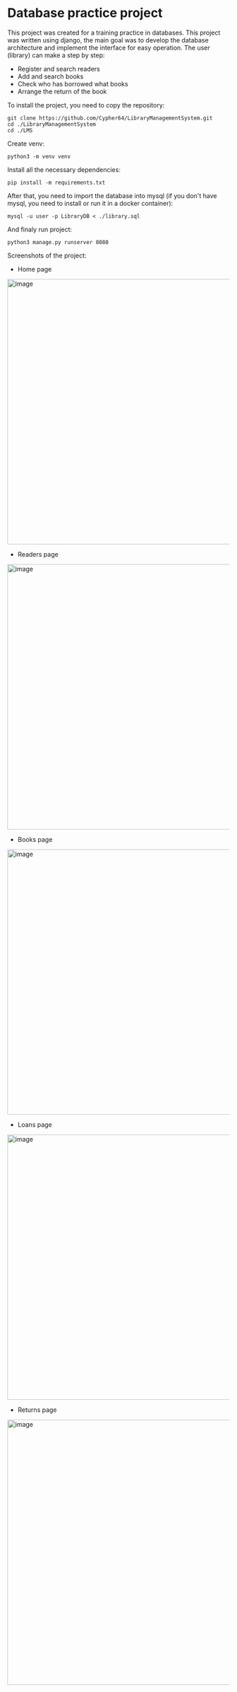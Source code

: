 # Database practice project

This project was created for a training practice in databases. This project was written using django, the main goal was to develop the database architecture and implement the interface for easy operation. The user (library) can make a step by step:
- Register and search readers
- Add and search books
- Check who has borrowed what books
- Arrange the return of the book

To install the project, you need to copy the repository:
```
git clone https://github.com/Cypher64/LibraryManagementSystem.git
cd ./LibraryManagementSystem
cd ./LMS
```
Create venv:
```
python3 -m venv venv
```
Install all the necessary dependencies:
```
pip install -m requirements.txt
```
After that, you need to import the database into mysql (if you don't have mysql, you need to install or run it in a docker container):
```
mysql -u user -p LibraryDB < ./library.sql
```
And finaly run project:
```
python3 manage.py runserver 8080
```
Screenshots of the project:
- Home page
<img width="800" height="600" alt="image" src="https://github.com/user-attachments/assets/5dbaf417-7603-4292-8574-cdc3c1386663" />

- Readers page
<img width="800" height="600" alt="image" src="https://github.com/user-attachments/assets/f3636c2b-d74f-4a11-87d9-76b613923137" />

- Books page
<img width="800" height="600" alt="image" src="https://github.com/user-attachments/assets/7cd361a8-e26d-4e7d-807b-4a0cd06c19c1" />

- Loans page
<img width="800" height="600" alt="image" src="https://github.com/user-attachments/assets/623dcd12-0973-4136-beb1-03bec77dff40" />

- Returns page
<img width="800" height="600" alt="image" src="https://github.com/user-attachments/assets/557b94de-b536-472e-ba55-0e16d7eeec10" />
